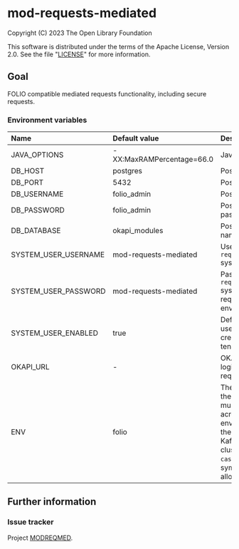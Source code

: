 # mod-requests-mediated

Copyright (C) 2023 The Open Library Foundation

This software is distributed under the terms of the Apache License,
Version 2.0. See the file "[LICENSE](LICENSE)" for more information.

## Goal

FOLIO compatible mediated requests functionality, including secure requests.

### Environment variables

| Name                  | Default value             | Description                                                                                                                                                                           |
|:----------------------|:--------------------------|:--------------------------------------------------------------------------------------------------------------------------------------------------------------------------------------|
| JAVA_OPTIONS          | -XX:MaxRAMPercentage=66.0 | Java options                                                                                                                                                                          |
| DB_HOST               | postgres                  | Postgres hostname                                                                                                                                                                     |
| DB_PORT               | 5432                      | Postgres port                                                                                                                                                                         |
| DB_USERNAME           | folio_admin               | Postgres username                                                                                                                                                                     |
| DB_PASSWORD           | folio_admin               | Postgres username password                                                                                                                                                            |
| DB_DATABASE           | okapi_modules             | Postgres database name                                                                                                                                                                |
| SYSTEM_USER_USERNAME  | mod-requests-mediated     | Username for `mod-requests-mediated` system user                                                                                                                                      |
| SYSTEM_USER_PASSWORD  | mod-requests-mediated     | Password for `mod-requests-mediated` system user (not required for dev envs)                                                                                                          |
| SYSTEM_USER_ENABLED   | true                      | Defines if system user must be created at service tenant initialization                                                                                                               |
| OKAPI_URL             | -                         | OKAPI URL used to login system user, required                                                                                                                                         |
| ENV                   | folio                     | The logical name of the deployment, must be unique across all environments using the same shared Kafka/Elasticsearch clusters, `a-z (any case)`, `0-9`, `-`, `_` symbols only allowed |


## Further information

### Issue tracker

Project [MODREQMED](https://issues.folio.org/browse/MODREQMED).